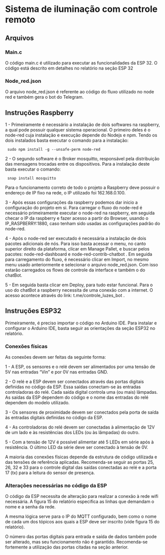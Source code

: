 # Sistema de iluminação com controle remoto


## Arquivos

### Main.c
O código main.c é utilizado para executar as funcionalidades da ESP 32. O código está descrito em detalhes no relatório na seção ESP 32
 
### Node_red.json
O arquivo node_red.json é referente ao código do fluxo utilizado no node red e também gera o bot do Telegram. 

## Instruções Raspberry

1 - Primeiramente é necessário a instalação de dois softwares na raspberry, a qual pode possuir qualquer sistema operacional. O primeiro deles é o node-red cuja instalação e execução depende do Nodejs e npm. Tendo os dois instalados basta executar o comando para a instalação:

```  sudo npm install -g --unsafe-perm node-red  ```

2 - O segundo software é o Broker mosquitto, responsável pela distribuição das mensagens trocadas entre os dispositivos. Para a instalação deste basta executar o comando:

```  snap install mosquitto  ```

Para o funcionamento correto de todo o projeto a Raspberry deve possuir o endereço de IP fixo na rede, o IP utilizado foi 162.168.0.100.

3 - Após essas configurações da raspberry podemos dar inicio a configuração do projeto em si. Para carregar o fluxo do node-red é necessário primeiramente executar o node-red na raspberry, em seguida checar o IP da raspberry e fazer acesso a partir do Browser, usando o IP_RASPBERRY:1880, caso tenham sido usadas as configurações padrão do node-red. 

4 - Após o node-red ser executado é necessária a instalação de dois pacotes adicionais de nós. Para isso basta acessar o menu, no canto superior direito da plataforma, clicar em Manage Pallet, e buscar pelos pacotes: node-red-dashboard e node-red-contrib-chatbot .
	Em seguida para carregamento do fluxo, é necessário clicar em Import, no mesmo menu usado anteriormente e selecionar o arquivo node_red.json. Com isso estarão carregados os flows de controle da interface e também o do chatBot. 

5 - Em seguida basta clicar em Deploy, para tudo estar funcional. Para o uso do chatBot a raspberry necessita de uma conexão com a internet. O acesso acontece através do link: t.me/controle_luzes_bot . 



## Instruções ESP32

Primeiramente, é preciso importar o código no Arduino IDE. Para instalar e configurar o Arduino IDE, basta seguir as orientações da seção ESP32 no relatório. 

### Conexões físicas

As conexões devem ser feitas da seguinte forma:

1 - A ESP, os sensores e o relé devem ser alimentados por uma tensão de 5V nas entradas “Vin” e por 0V nas entradas GND.

2 - O relé e a ESP devem ser conectados através das portas digitais definidas no código da ESP. Essa saídas conectam-se às entradas controladoras do relé. Cada saída digital controla uma (ou mais) lâmpadas. As saídas da ESP dependem do código e o nome das entradas do relé dependem do modelo utilizado.

3 - Os sensores de proximidade devem ser conectados pela porta de saída às entradas digitais definidas no código da ESP.

4 - As controladoras do relé devem ser conectadas à alimentação de 12V de um lado e às resistências dos LEDs (ou às lâmpadas) do outro. 

5 - Com a tensão de 12V é possível alimentar até 5 LEDs em série após à resistência. O último LED da série deve ser conectado à tensão de 0V.

A maioria das conexões físicas depende da estrutura de código utilizada e das tensões de referência aplicadas. Recomenda-se seguir as portas 25, 26, 32 e 33 para o controle digital das saídas conectadas ao relé e a porta 17 (tx) para a leitura do sensor de presença.

### Alterações necessárias no código da ESP

O código da ESP necessita de alteração para realizar a conexão à rede wifi necessária. A figura 15 do relatório especifica as linhas que demandam o nome e a senha da rede.

A mesma lógica serve para o IP do MQTT configurado, bem como o nome de cada um dos tópicos aos quais a ESP deve ser inscrito (vide figura 15 do relatório).

O número das portas digitais para entrada e saída de dados também pode ser alterado, mas seu funcionamento não é garantido. Recomenda-se fortemente a utilização das portas citadas na seção anterior.
